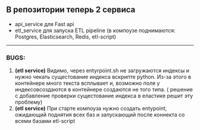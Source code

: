 ## В репозитории теперь 2 сервиса 
- api_service для Fast api
- etl_service для запуска ETL pipeline (в компоузе поднимаются: Postgres, Elasticsearch, Redis, etl-script)
---


### BUGS:
1) **(etl service)** Видимо, через entyrpoint.sh не загружаются индексы и нужно чекать сущестование индекса вскрипте python.
   Из-за этого в контейнере много текста всплывает и, возможно поля у индексовсоздаются в контейнере создаются не того типа.
   ( решение с добавление проверки сущестование индекса в еластике решит эту проблему) 
2) **(etl service)** При старте компоуза нужно создать entypoint, ожидающий поднятия всех баз 
   и запускающий после коннекта со всеми базами etl-script